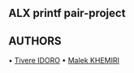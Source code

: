 ## ALX printf pair-project


## AUTHORS
• [Tivere IDORO](https://github.com/tivereidoro)
• [Malek KHEMIRI](https://github.com/KHMalek)
##
##
